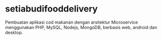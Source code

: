 # setiabudifooddelivery
Pembuatan aplikasi cod makanan dengan arsitektur Microservice menggunakan PHP, MySQL, Nodejs, MongoDB, berbasis web, android dan desktop.
